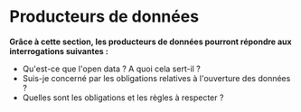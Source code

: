 # Producteurs de données

**Grâce à cette section, les producteurs de données pourront répondre aux interrogations suivantes :**&#x20;

* Qu'est-ce que l'open data ? A quoi cela sert-il ?&#x20;
* Suis-je concerné par les obligations relatives à l'ouverture des données ?
* Quelles sont les obligations et les règles à respecter ?
